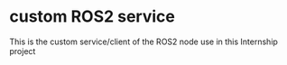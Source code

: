 # custom ROS2 service

This is the custom service/client of the ROS2 node use in this Internship project
